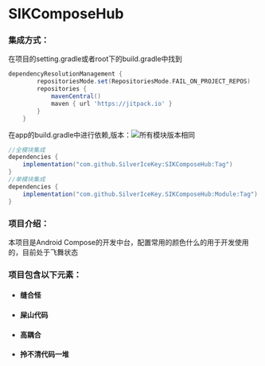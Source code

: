 # SIKComposeHub
### 集成方式：

在项目的setting.gradle或者root下的build.gradle中找到

```groovy
dependencyResolutionManagement {
		repositoriesMode.set(RepositoriesMode.FAIL_ON_PROJECT_REPOS)
		repositories {
			mavenCentral()
			maven { url 'https://jitpack.io' }
		}
	}
```

在app的build.gradle中进行依赖,版本：[![](https://jitpack.io/v/SilverIceKey/SIKComposeHub.svg)](https://jitpack.io/#SilverIceKey/SIKComposeHub)所有模块版本相同

```groovy
//全模块集成
dependencies {
	implementation("com.github.SilverIceKey:SIKComposeHub:Tag")
}
//单模块集成
dependencies {
    implementation("com.github.SilverIceKey.SIKComposeHub:Module:Tag")
}
```

### 项目介绍：

本项目是Android Compose的开发中台，配置常用的颜色什么的用于开发使用的，目前处于飞舞状态

### 项目包含以下元素：

- #### 缝合怪
- #### 屎山代码
- #### 高耦合
- #### 拎不清代码一堆

